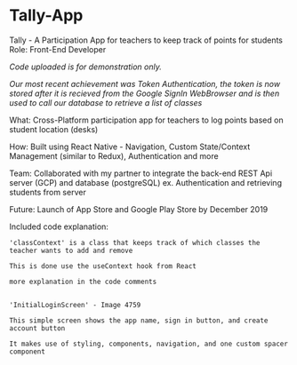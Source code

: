 # Tally-App
Tally - A Participation App for teachers to keep track of points for students
Role: Front-End Developer

*Code uploaded is for demonstration only.*

*Our most recent achievement was Token Authentication, the token is now stored after it is recieved from the Google SignIn WebBrowser
and is then used to call our database to retrieve a list of classes*

What: Cross-Platform participation app for teachers to log points based on student location (desks)

How: Built using React Native - Navigation, Custom State/Context Management (similar to Redux), Authentication and more

Team: Collaborated with my partner to integrate the back-end REST Api server (GCP) and database (postgreSQL) ex. Authentication and retrieving students from server

Future: Launch of App Store and Google Play Store by December 2019



Included code explanation:

    'classContext' is a class that keeps track of which classes the teacher wants to add and remove
  
    This is done use the useContext hook from React
  
    more explanation in the code comments
    
    
    'InitialLoginScreen' - Image 4759
    
    This simple screen shows the app name, sign in button, and create account button
    
    It makes use of styling, components, navigation, and one custom spacer component
  
  
